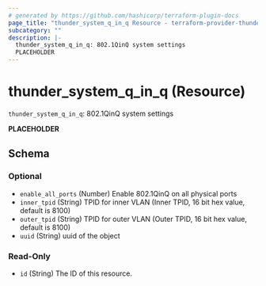 ```yaml
---
# generated by https://github.com/hashicorp/terraform-plugin-docs
page_title: "thunder_system_q_in_q Resource - terraform-provider-thunder"
subcategory: ""
description: |-
  thunder_system_q_in_q: 802.1QinQ system settings
  PLACEHOLDER
---
```


# thunder_system_q_in_q (Resource)

`thunder_system_q_in_q`: 802.1QinQ system settings

__PLACEHOLDER__



<!-- schema generated by tfplugindocs -->
## Schema

### Optional

- `enable_all_ports` (Number) Enable 802.1QinQ on all physical ports
- `inner_tpid` (String) TPID for inner VLAN (Inner TPID, 16 bit hex value, default is 8100)
- `outer_tpid` (String) TPID for outer VLAN (Outer TPID, 16 bit hex value, default is 8100)
- `uuid` (String) uuid of the object

### Read-Only

- `id` (String) The ID of this resource.



